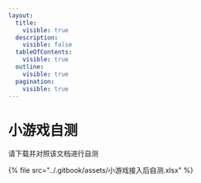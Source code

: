 ```yaml
---
layout:
  title:
    visible: true
  description:
    visible: false
  tableOfContents:
    visible: true
  outline:
    visible: true
  pagination:
    visible: true
---
```


# 小游戏自测

请下载并对照该文档进行自测

{% file src="../.gitbook/assets/小游戏接入后自测.xlsx" %}
